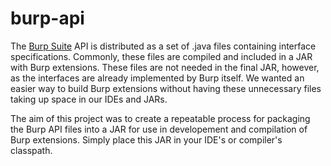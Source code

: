 # burp-api

The [Burp Suite](https://portswigger.net/burp/) API is distributed as a set of .java files containing interface specifications. Commonly, these files are compiled and included in a JAR with Burp extensions. These files are not needed in the final JAR, however, as the interfaces are already implemented by Burp itself. We wanted an easier way to build Burp extensions without having these unnecessary files taking up space in our IDEs and JARs.

The aim of this project was to create a repeatable process for packaging the Burp API files into a JAR for use in developement and compilation of Burp extensions. Simply place this JAR in your IDE's or compiler's classpath.
